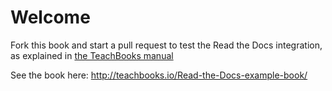 # Welcome

Fork this book and start a pull request to test the Read the Docs integration, as explained in [the TeachBooks manual](https://teachbooks.io/manual/features/pull_request_build.html)

See the book here: http://teachbooks.io/Read-the-Docs-example-book/
